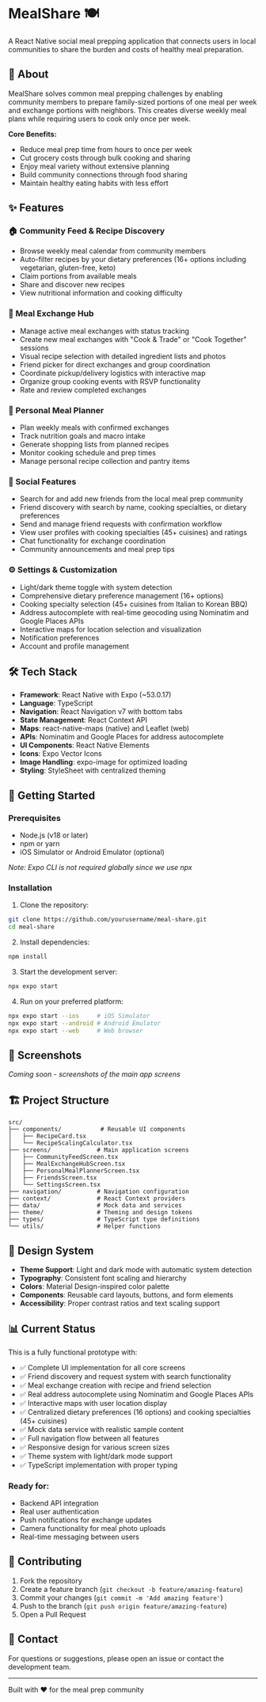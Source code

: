 # MealShare 🍽️

A React Native social meal prepping application that connects users in local communities to share the burden and costs of healthy meal preparation.

## 🎯 About

MealShare solves common meal prepping challenges by enabling community members to prepare family-sized portions of one meal per week and exchange portions with neighbors. This creates diverse weekly meal plans while requiring users to cook only once per week.

**Core Benefits:**
- Reduce meal prep time from hours to once per week
- Cut grocery costs through bulk cooking and sharing
- Enjoy meal variety without extensive planning
- Build community connections through food sharing
- Maintain healthy eating habits with less effort

## ✨ Features

### 🏠 Community Feed & Recipe Discovery
- Browse weekly meal calendar from community members
- Auto-filter recipes by your dietary preferences (16+ options including vegetarian, gluten-free, keto)
- Claim portions from available meals
- Share and discover new recipes
- View nutritional information and cooking difficulty

### 🔄 Meal Exchange Hub
- Manage active meal exchanges with status tracking
- Create new meal exchanges with "Cook & Trade" or "Cook Together" sessions
- Visual recipe selection with detailed ingredient lists and photos
- Friend picker for direct exchanges and group coordination
- Coordinate pickup/delivery logistics with interactive map
- Organize group cooking events with RSVP functionality
- Rate and review completed exchanges

### 📅 Personal Meal Planner
- Plan weekly meals with confirmed exchanges
- Track nutrition goals and macro intake
- Generate shopping lists from planned recipes
- Monitor cooking schedule and prep times
- Manage personal recipe collection and pantry items

### 👥 Social Features
- Search for and add new friends from the local meal prep community
- Friend discovery with search by name, cooking specialties, or dietary preferences
- Send and manage friend requests with confirmation workflow
- View user profiles with cooking specialties (45+ cuisines) and ratings
- Chat functionality for exchange coordination
- Community announcements and meal prep tips

### ⚙️ Settings & Customization
- Light/dark theme toggle with system detection
- Comprehensive dietary preference management (16+ options)
- Cooking specialty selection (45+ cuisines from Italian to Korean BBQ)
- Address autocomplete with real-time geocoding using Nominatim and Google Places APIs
- Interactive maps for location selection and visualization
- Notification preferences
- Account and profile management

## 🛠️ Tech Stack

- **Framework**: React Native with Expo (~53.0.17)
- **Language**: TypeScript
- **Navigation**: React Navigation v7 with bottom tabs
- **State Management**: React Context API
- **Maps**: react-native-maps (native) and Leaflet (web)
- **APIs**: Nominatim and Google Places for address autocomplete
- **UI Components**: React Native Elements
- **Icons**: Expo Vector Icons
- **Image Handling**: expo-image for optimized loading
- **Styling**: StyleSheet with centralized theming

## 🚀 Getting Started

### Prerequisites

- Node.js (v18 or later)
- npm or yarn
- iOS Simulator or Android Emulator (optional)

*Note: Expo CLI is not required globally since we use npx*

### Installation

1. Clone the repository:
```bash
git clone https://github.com/yourusername/meal-share.git
cd meal-share
```

2. Install dependencies:
```bash
npm install
```

3. Start the development server:
```bash
npx expo start
```

4. Run on your preferred platform:
```bash
npx expo start --ios     # iOS Simulator
npx expo start --android # Android Emulator
npx expo start --web     # Web browser
```

## 📱 Screenshots

*Coming soon - screenshots of the main app screens*

## 🏗️ Project Structure

```
src/
├── components/           # Reusable UI components
│   ├── RecipeCard.tsx
│   └── RecipeScalingCalculator.tsx
├── screens/             # Main application screens
│   ├── CommunityFeedScreen.tsx
│   ├── MealExchangeHubScreen.tsx
│   ├── PersonalMealPlannerScreen.tsx
│   ├── FriendsScreen.tsx
│   └── SettingsScreen.tsx
├── navigation/          # Navigation configuration
├── context/             # React Context providers
├── data/                # Mock data and services
├── theme/               # Theming and design tokens
├── types/               # TypeScript type definitions
└── utils/               # Helper functions
```

## 🎨 Design System

- **Theme Support**: Light and dark mode with automatic system detection
- **Typography**: Consistent font scaling and hierarchy
- **Colors**: Material Design-inspired color palette
- **Components**: Reusable card layouts, buttons, and form elements
- **Accessibility**: Proper contrast ratios and text scaling support

## 📊 Current Status

This is a fully functional prototype with:
- ✅ Complete UI implementation for all core screens
- ✅ Friend discovery and request system with search functionality
- ✅ Meal exchange creation with recipe and friend selection
- ✅ Real address autocomplete using Nominatim and Google Places APIs
- ✅ Interactive maps with user location display
- ✅ Centralized dietary preferences (16 options) and cooking specialties (45+ cuisines)
- ✅ Mock data service with realistic sample content
- ✅ Full navigation flow between all features
- ✅ Responsive design for various screen sizes
- ✅ Theme system with light/dark mode support
- ✅ TypeScript implementation with proper typing

### Ready for:
- Backend API integration
- Real user authentication
- Push notifications for exchange updates
- Camera functionality for meal photo uploads
- Real-time messaging between users

## 🤝 Contributing

1. Fork the repository
2. Create a feature branch (`git checkout -b feature/amazing-feature`)
3. Commit your changes (`git commit -m 'Add amazing feature'`)
4. Push to the branch (`git push origin feature/amazing-feature`)
5. Open a Pull Request

## 📧 Contact

For questions or suggestions, please open an issue or contact the development team.

---

Built with ❤️ for the meal prep community